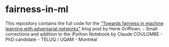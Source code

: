 # fairness-in-ml

This repository contains the full code for the <a href="https://blog.godatadriven.com/fairness-in-ml">"Towards fairness in machine learning with adversarial networks"</a> blog post by Henk Griffioen. - Small corrections and addition to the iPython Notebook by Claude COULOMBE - PhD candidate - TÉLUQ / UQAM - Montréal 